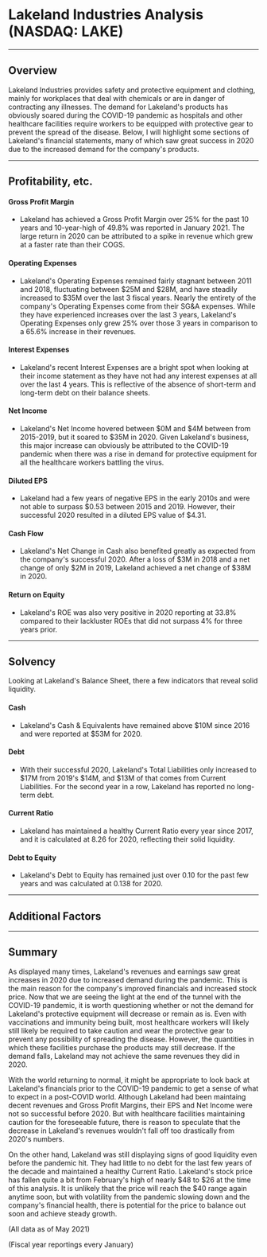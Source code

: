# Lakeland Industries Analysis (NASDAQ: LAKE)
---
## Overview
Lakeland Industries provides safety and protective equipment and clothing, mainly for workplaces that deal with chemicals or are in danger of contracting any illnesses. The demand for Lakeland's products has obviously soared during the COVID-19 pandemic as hospitals and other healthcare facilities require workers to be equipped with protective gear to prevent the spread of the disease. Below, I will highlight some sections of Lakeland's financial statements, many of which saw great success in 2020 due to the increased demand for the company's products.

---
## Profitability, etc.

#### Gross Profit Margin
- Lakeland has achieved a Gross Profit Margin over 25% for the past 10 years and 10-year-high of 49.8% was reported in January 2021. The large return in 2020 can be attributed to a spike in revenue which grew at a faster rate than their COGS. 

#### Operating Expenses
- Lakeland's Operating Expenses remained fairly stagnant between 2011 and 2018, fluctuating between $25M and $28M, and have steadily increased to $35M over the last 3 fiscal years. Nearly the entirety of the company's Operating Expenses come from their SG&A expenses. While they have experienced increases over the last 3 years, Lakeland's Operating Expenses only grew 25% over those 3 years in comparison to a 65.6% increase in their revenues. 

#### Interest Expenses
- Lakeland's recent Interest Expenses are a bright spot when looking at their income statement as they have not had any interest expenses at all over the last 4 years. This is reflective of the absence of short-term and long-term debt on their balance sheets. 

#### Net Income
- Lakeland's Net Income hovered between $0M and $4M between from 2015-2019, but it soared to $35M in 2020. Given Lakeland's business, this major increase can obviously be attributed to the COVID-19 pandemic when there was a rise in demand for protective equipment for all the healthcare workers battling the virus. 

#### Diluted EPS
- Lakeland had a few years of negative EPS in the early 2010s and were not able to surpass $0.53 between 2015 and 2019. However, their successful 2020 resulted in a diluted EPS value of $4.31.

#### Cash Flow
- Lakeland's Net Change in Cash also benefited greatly as expected from the company's successful 2020. After a loss of $3M in 2018 and a net change of only $2M in 2019, Lakeland achieved a net change of $38M in 2020. 

#### Return on Equity
- Lakeland's ROE was also very positive in 2020 reporting at 33.8% compared to their lackluster ROEs that did not surpass 4% for three years prior. 
---
## Solvency
Looking at Lakeland's Balance Sheet, there a few indicators that reveal solid liquidity.

#### Cash
- Lakeland's Cash & Equivalents have remained above $10M since 2016 and were reported at $53M for 2020. 

#### Debt
- With their successful 2020, Lakeland's Total Liabilities only increased to $17M from 2019's $14M, and $13M of that comes from Current Liabilities. For the second year in a row, Lakeland has reported no long-term debt.  

#### Current Ratio
- Lakeland has maintained a healthy Current Ratio every year since 2017, and it is calculated at 8.26 for 2020, reflecting their solid liquidity.

#### Debt to Equity
- Lakeland's Debt to Equity has remained just over 0.10 for the past few years and was calculated at 0.138 for 2020. 
---
## Additional Factors

---
## Summary
As displayed many times, Lakeland's revenues and earnings saw great increases in 2020 due to increased demand during the pandemic. This is the main reason for the company's improved financials and increased stock price. Now that we are seeing the light at the end of the tunnel with the COVID-19 pandemic, it is worth questioning whether or not the demand for Lakeland's protective equipment will decrease or remain as is. Even with vaccinations and immunity being built, most healthcare workers will likely still likely be required to take caution and wear the protective gear to prevent any possibility of spreading the disease. However, the quantities in which these facilities purchase the products may still decrease. If the demand falls, Lakeland may not achieve the same revenues they did in 2020.

With the world returning to normal, it might be appropriate to look back at Lakeland's financials prior to the COVID-19 pandemic to get a sense of what to expect in a post-COVID world. Although Lakeland had been maintaing decent revenues and Gross Profit Margins, their EPS and Net Income were not so successful before 2020. But with healthcare facilities maintaining caution for the foreseeable future, there is reason to speculate that the decrease in Lakeland's revenues wouldn't fall off too drastically from 2020's numbers. 

On the other hand, Lakeland was still displaying signs of good liquidity even before the pandemic hit. They had little to no debt for the last few years of the decade and maintained a healthy Current Ratio. Lakeland's stock price has fallen quite a bit from February's high of nearly $48 to $26 at the time of this analysis. It is unlikely that the price will reach the $40 range again anytime soon, but with volatility from the pandemic slowing down and the company's financial health, there is potential for the price to balance out soon and achieve steady growth. 



(All data as of May 2021)

(Fiscal year reportings every January)
